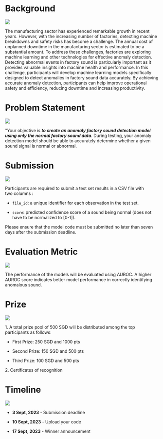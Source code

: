 Background
==========

![](https://api.datameka.com:8080/media/uploads/user/b799266d-430e-4b9e-baf4-95635ed2aa16/6cyFgWKNR5jyYyaXGsQ5VN.webp)

The manufacturing sector has experienced remarkable growth in recent years. However, with the increasing number of factories, detecting machine breakdowns and safety risks has become a challenge. The annual cost of unplanned downtime in the manufacturing sector is estimated to be a substantial amount. To address these challenges, factories are exploring machine learning and other technologies for effective anomaly detection. Detecting abnormal events in factory sound is particularly important as it provides valuable insights into machine health and performance. In this challenge, participants will develop machine learning models specifically designed to detect anomalies in factory sound data accurately. By achieving accurate anomaly detection, participants can help improve operational safety and efficiency, reducing downtime and increasing productivity.

Problem Statement
=================

![](https://api.datameka.com:8080/media/uploads/user/b799266d-430e-4b9e-baf4-95635ed2aa16/RFytEazu6pm5NiWFH4MAZg.webp)

"Your objective is ***to create an anomaly factory sound detection model using only the normal factory sound data***. During testing, your anomaly detection model should be able to accurately determine whether a given sound signal is normal or abnormal.

Submission
==========

![](https://api.datameka.com:8080/media/uploads/user/b799266d-430e-4b9e-baf4-95635ed2aa16/L9xRegcyAHi7bysKe26Kdu.webp)

Participants are required to submit a test set results in a CSV file with two columns :  

-   `file_id`: a unique identifier for each observation in the test set.

-   `score`: predicted confidence score of a sound being normal (does not have to be normalized to [0-1]).

Please ensure that the model code must be submitted no later than seven days after the submission deadline.

Evaluation Metric
=================

![](https://api.datameka.com:8080/media/uploads/user/b799266d-430e-4b9e-baf4-95635ed2aa16/asvBeRskzMoEGPicxxTmk3.webp)

The performance of the models will be evaluated using AUROC. A higher AUROC score indicates better model performance in correctly identifying anomalous sound. 

Prize
=====

![](https://api.datameka.com:8080/media/uploads/user/b799266d-430e-4b9e-baf4-95635ed2aa16/PN5No2qAKHXcRQEWrcjeSy.webp)

1\. A total prize pool of 500 SGD will be distributed among the top participants as follows:  

-   First Prize: 250 SGD and 1000 pts

-   Second Prize: 150 SGD and 500 pts

-   Third Prize: 100 SGD and 500 pts

2\. Certificates of recognition

Timeline 
=========

![](https://api.datameka.com:8080/media/uploads/user/b799266d-430e-4b9e-baf4-95635ed2aa16/4JQW7CChaLjx5msSybV9ok.webp)

-   **3 Sept, 2023** - Submission deadline

-   **10 Sept, 2023** - Upload your code

-   **17 Sept, 2023** - Winner announcement
